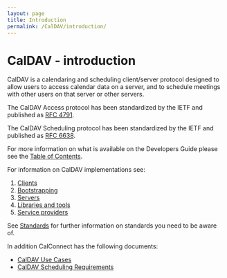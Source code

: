 ```yaml
---
layout: page
title: Introduction
permalink: /CalDAV/introduction/
---
```


# CalDAV - introduction

CalDAV is a calendaring and scheduling client/server protocol designed to allow users to access calendar data on a server, and to schedule meetings with other users on that server or other servers.

The CalDAV Access protocol has been standardized by the IETF and published as [RFC 4791](https://tools.ietf.org/html/rfc4791).

The CalDAV Scheduling protocol has been standardized by the IETF and published as [RFC 6638](https://tools.ietf.org/html/rfc6638).

For more information on what is available on the Developers Guide please see the [Table of Contents](/Table-of-Contents/).

For information on CalDAV implementations see:

1. [Clients](../Client-Implementations/)
1. [Bootstrapping](../Bootstrapping/)
1. [Servers](../Server-Implementations/)
1. [Libraries and tools](../libraries/)
1. [Service providers](../services/)

See [Standards](/Appendix/Standards/) for further information on standards you need to be aware of.

In addition CalConnect has the following documents:

   *  [CalDAV Use Cases](http://www.calconnect.org/publications/caldavusecasesv1.0.pdf)
   *  [CalDAV Scheduling Requirements](http://www.calconnect.org/publications/caldavschedulingrequirementsv1.1.pdf)
   